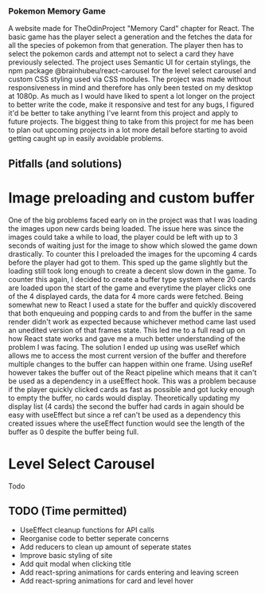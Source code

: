 ### Pokemon Memory Game
A website made for TheOdinProject "Memory Card" chapter for React. The basic game has the player select a generation and the fetches the data for all the species of pokemon from that generation. The player then has to select the pokemon cards and attempt not to select a card they have previously selected. The project uses Semantic UI for certain stylings, the npm package @brainhubeu/react-carousel for the level select carousel and custom CSS styling used via CSS modules. The project was made without responsiveness in mind and therefore has only been tested on my desktop at 1080p. As much as I would have liked to spent a lot longer on the project to better write the code, make it responsive and test for any bugs, I figured it'd be better to take anything I've learnt from this project and apply to future projects. The biggest thing to take from this project for me has been to plan out upcoming projects in a lot more detail before starting to avoid getting caught up in easily avoidable problems.

## Pitfalls (and solutions)
# Image preloading and custom buffer
One of the big problems faced early on in the project was that I was loading the images upon new cards being loaded. The issue here was since the images could take a while to load, the player could be left with up to 3 seconds of waiting just for the image to show which slowed the game down drastically. To counter this I preloaded the images for the upcoming 4 cards before the player had got to them. This sped up the game slightly but the loading still took long enough to create a decent slow down in the game. To counter this again, I decided to create a buffer type system where 20 cards are loaded upon the start of the game and everytime the player clicks one of the 4 displayed cards, the data for 4 more cards were fetched. Being somewhat new to React I used a state for the buffer and quickly discovered that both enqueuing and popping cards to and from the buffer in the same render didn't work as expected because whichever method came last used an unedited version of that frames state. This led me to a full read up on how React state works and gave me a much better understanding of the problem I was facing. The solution I ended up using was useRef which allows me to access the most current version of the buffer and therefore multiple changes to the buffer can happen within one frame. Using useRef however takes the buffer out of the React pipeline which means that it can't be used as a dependency in a useEffect hook. This was a problem because if the player quickly clicked cards as fast as possible and got lucky enough to empty the buffer, no cards would display. Theoretically updating my display list (4 cards) the second the buffer had cards in again should be easy with useEffect but since a ref can't be used as a dependency this created issues where the useEffect function would see the length of the buffer as 0 despite the buffer being full.

# Level Select Carousel
Todo

## TODO (Time permitted)
- UseEffect cleanup functions for API calls
- Reorganise code to better seperate concerns
- Add reducers to clean up amount of seperate states
- Improve basic styling of site
- Add quit modal when clicking title
- Add react-spring animations for cards entering and leaving screen
- Add react-spring animations for card and level hover
